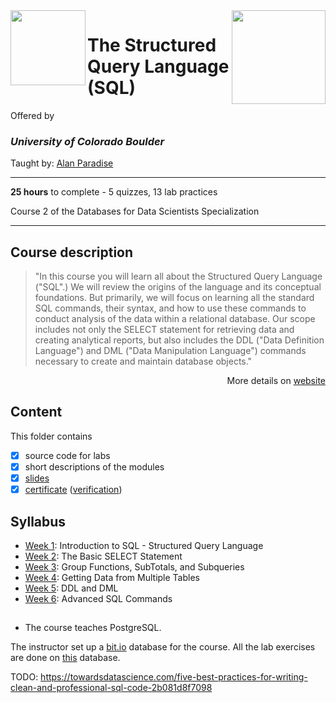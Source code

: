 <a href="https://www.coursera.org/learn/the-structured-query-language-sql">
  <img src="../../../img/The_Structured_Query_Language_(SQL)_logo.avif" width="150" height="150" align="right">
</a>

<img src="https://upload.wikimedia.org/wikipedia/commons/c/c3/Colorado_Buffaloes_wordmark.svg" width="120" height="120" align="left">

# The Structured Query Language (SQL)

Offered by 
### *University of Colorado Boulder*

Taught by: [Alan Paradise](https://www.coursera.org/instructor/alan-paradise)

---

**25 hours** to complete - 5 quizzes, 13 lab practices

Course 2 of the Databases for Data Scientists Specialization

---

## Course description

>"In this course you will learn all about the Structured Query Language ("SQL".)   We will review the origins of the language and its conceptual foundations.  But primarily, we will focus on learning all the standard SQL commands, their syntax, and how to use these commands to conduct analysis of the data within a relational database.  Our scope includes not only the SELECT statement for retrieving data and creating analytical reports, but also includes the DDL ("Data Definition Language") and DML ("Data Manipulation Language") commands necessary to create and maintain database objects."

<p align="right">More details on <a href="https://https://www.coursera.org/learn/the-structured-query-language-sql">website</a></p>

## Content
This folder contains 
- [x] source code for labs
- [x] short descriptions of the modules 
- [x] [slides](./Slides) 
- [x] [certificate](./Certificate/Coursera%20Certificate%20The%20Structured%20Query%20Language%20(SQL).pdf) ([verification](https://www.coursera.org/account/accomplishments/certificate/HS8PCQ2LVVQN))

## Syllabus
- [Week 1](./Week%201): Introduction to SQL - Structured Query Language
- [Week 2](./Week%202): The Basic SELECT Statement
- [Week 3](./Week%203): Group Functions, SubTotals, and Subqueries
- [Week 4](./Week%204): Getting Data from Multiple Tables
- [Week 5](./Week%205): DDL and DML
- [Week 6](./Week%206): Advanced SQL Commands

##
- The course teaches PostgreSQL.

The instructor set up a [bit.io](https://bit.io/) database for the course. All the lab exercises are done on [this](https://bit.io/alanparadise/nw) database.



TODO: https://towardsdatascience.com/five-best-practices-for-writing-clean-and-professional-sql-code-2b081d8f7098
